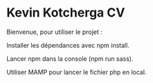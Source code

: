 # Kevin Kotcherga CV
Bienvenue, pour utiliser le projet : 

Installer les dépendances avec npm install.

Lancer npm dans la console (npm run sass).

Utiliser MAMP pour lancer le fichier php en local.
